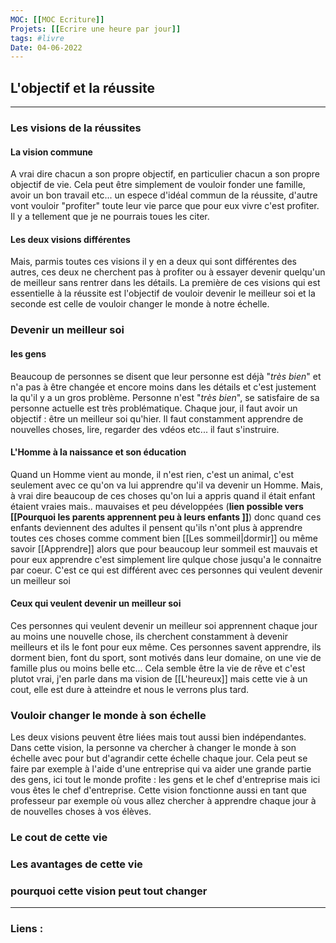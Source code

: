 ```yaml
---
MOC: [[MOC Ecriture]]
Projets: [[Ecrire une heure par jour]]
tags: #livre
Date: 04-06-2022
---
```


## L'objectif et la réussite

---

### Les visions de la réussites

#### La vision commune

A vrai dire chacun a son propre objectif, en particulier chacun a son propre objectif de vie. Cela peut être simplement de vouloir fonder une famille, avoir un bon travail etc... un espece d'idéal commun de la réussite, d'autre vont vouloir "profiter" toute leur vie parce que pour eux vivre c'est profiter. Il y a tellement que je ne pourrais toues les citer.

#### Les deux visions différentes

Mais, parmis toutes ces visions il y en a deux qui sont différentes des autres, ces deux ne cherchent pas à profiter ou à essayer devenir quelqu'un de meilleur sans rentrer dans les détails. La première de ces visions qui est essentielle à la réussite est l'objectif de vouloir devenir le meilleur soi et la seconde est celle de vouloir changer le monde à notre échelle.

### Devenir un meilleur soi

#### les gens

Beaucoup de personnes se disent que leur personne est déjà "*très bien*" et n'a pas à être changée et encore moins dans les détails et c'est justement la qu'il y a un gros problème. Personne n'est "*très bien*", se satisfaire de sa personne actuelle est très problématique. Chaque jour, il faut avoir un objectif : être un meilleur soi qu'hier. Il faut constamment apprendre de nouvelles choses, lire, regarder des vdéos etc... il faut s'instruire. 

#### L'Homme à la naissance et son éducation

Quand un Homme vient au monde, il n'est rien, c'est un animal, c'est seulement avec ce qu'on va lui apprendre qu'il va devenir un Homme. Mais, à vrai dire beaucoup de ces choses qu'on lui a appris quand il était enfant étaient vraies mais.. mauvaises et peu développées (**lien possible vers [[Pourquoi les parents apprennent peu à leurs enfants ]]**) donc quand ces enfants deviennent des adultes il pensent qu'ils n'ont plus à apprendre toutes ces choses comme comment bien [[Les sommeil|dormir]] ou même savoir [[Apprendre]] alors que pour beaucoup leur sommeil est mauvais et pour eux apprendre c'est simplement lire qulque chose jusqu'a le connaitre par coeur. C'est ce qui est différent avec ces personnes qui veulent devenir un meilleur soi

#### Ceux qui veulent devenir un meilleur soi

Ces personnes qui veulent devenir un meilleur soi apprennent chaque jour au moins une nouvelle chose, ils cherchent constamment à devenir meilleurs et ils le font pour eux même. Ces personnes savent apprendre, ils dorment bien, font du sport, sont motivés dans leur domaine, on une vie de famille plus ou moins belle etc... Cela semble être la vie de rêve et c'est plutot vrai, j'en parle dans ma vision de [[L'heureux]] mais cette vie à un cout, elle est dure à atteindre et nous le verrons plus tard.

### Vouloir changer le monde à son échelle

Les deux visions peuvent être liées mais tout aussi bien indépendantes. Dans cette vision, la personne va chercher à changer le monde à son échelle avec pour but d'agrandir cette échelle chaque jour. Cela peut se faire par exemple à l'aide d'une entreprise qui va aider une grande partie des gens, ici tout le monde profite : les gens et le chef d'entreprise mais ici vous êtes le chef d'entreprise. Cette vision fonctionne aussi en tant que professeur par exemple où vous allez chercher à apprendre chaque jour à de nouvelles choses à vos élèves. 

### Le cout de cette vie

### Les avantages de cette vie

### pourquoi cette vision peut tout changer




---
### Liens :